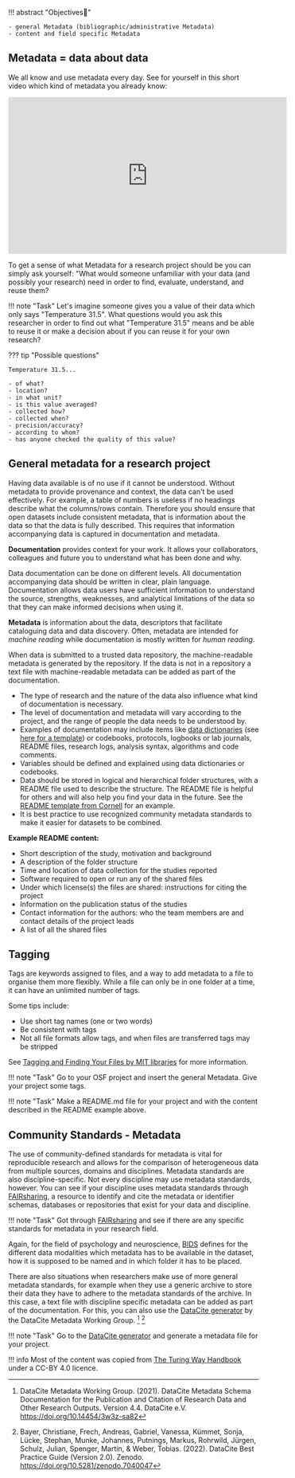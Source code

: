 
!!! abstract "Objectives📍"

    - general Metadata (bibliographic/administrative Metadata)
    - content and field specific Metadata 


## Metadata = data about data

We all know and use metadata every day. See for yourself in this short video which kind of metadata you already know:

<p align="center"><iframe width="560" height="315" src="https://www.youtube.com/embed/3sLKVYYOM40?si=L7zxwPQ_IUdI68Vg" title="YouTube video player" frameborder="0" allow="accelerometer; autoplay; clipboard-write; encrypted-media; gyroscope; picture-in-picture; web-share" allowfullscreen></iframe></p>

To get a sense of what Metadata for a research project should be you can simply ask yourself: "What would someone unfamiliar with your data (and possibly your research) need in order to find, evaluate, understand, and reuse them?

!!! note "Task" 
    Let's imagine someone gives you a value of their data which only says "Temperature 31.5". What questions would you ask this researcher in order to find out what "Temperature 31.5" means and be able to reuse it or make a decision about if you can reuse it for your own research?

??? tip "Possible questions"

    Temperature 31.5...

    - of what?
    - location?
    - in what unit?
    - is this value averaged?
    - collected how?
    - collected when?
    - precision/accuracy?
    - according to whom?
    - has anyone checked the quality of this value?

## General metadata for a research project

Having data available is of no use if it cannot be understood. Without metadata to provide provenance and context, the data can't be used effectively.
For example, a table of numbers is useless if no headings describe what the columns/rows contain.
Therefore you should ensure that open datasets include consistent metadata, that is information about the data so that the data is fully described.
This requires that information accompanying data is captured in documentation and metadata. 

**Documentation** provides context for your work. 
It allows your collaborators, colleagues and future you to understand what has been done and why.

Data documentation can be done on different levels. 
All documentation accompanying data should be written in clear, plain language. 
Documentation allows data users have sufficient information to understand the source, strengths, weaknesses, and analytical limitations of the data so that they can make informed decisions when using it. 

**Metadata** is information about the data, descriptors that facilitate cataloguing data and data discovery. 
Often, metadata are intended for *machine reading* while documentation is mostly written for *human reading*.

When data is submitted to a trusted data repository, the machine-readable metadata is generated by the repository. 
If the data is not in a repository a text file with machine-readable metadata can be added as part of the documentation.

- The type of research and the nature of the data also influence what kind of documentation is necessary. 
- The level of documentation and metadata will vary according to the project, and the range of people the data needs to be understood by.
- Examples of documentation may include items like [data dictionaries](https://help.osf.io/hc/en-us/articles/360019739054-How-to-Make-a-Data-Dictionary) (see [here for a template](https://data.nal.usda.gov/data-dictionary-blank-template)) or codebooks, protocols, logbooks or lab journals, README files, research logs, analysis syntax, algorithms and code comments.  
- Variables should be defined and explained using data dictionaries or codebooks.
- Data should be stored in logical and hierarchical folder structures, with a README file used to describe the structure.
The README file is helpful for others and will also help you find your data in the future.
See the [README template from Cornell](https://cornell.app.box.com/v/ReadmeTemplate) for an example.
- It is best practice to use recognized community metadata standards to make it easier for datasets to be combined.

**Example README content:**

- Short description of the study, motivation and background
- A description of the folder structure
- Time and location of data collection for the studies reported
- Software required to open or run any of the shared files
- Under which license(s) the files are shared: instructions for citing the project
- Information on the publication status of the studies
- Contact information for the authors: who the team members are and contact details of the project leads
- A list of all the shared files

## Tagging

Tags are keywords assigned to files, and a way to add metadata to a file to organise them more flexibly.
While a file can only be in one folder at a time, it can have an unlimited number of tags. 

Some tips include:

- Use short tag names (one or two words)
- Be consistent with tags
- Not all file formats allow tags, and when files are transferred tags may be stripped

See [Tagging and Finding Your Files by MIT libraries](https://libguides.mit.edu/metadataTools) for more information. 

!!! note "Task" 
    Go to your OSF project and insert the general Metadata. Give your project some tags.

!!! note "Task" 
    Make a README.md file for your project and with the content described in the README example above. 

## Community Standards - Metadata

The use of community-defined standards for metadata is vital for reproducible research and allows for the comparison of heterogeneous data from multiple sources, domains and disciplines.
Metadata standards are also discipline-specific.
Not every discipline may use metadata standards, however.
You can see if your discipline uses metadata standards through [FAIRsharing](https://fairsharing.org/), a resource to identify and cite the metadata or identifier schemas, databases or repositories that exist for your data and discipline. 

!!! note "Task"
    Got through [FAIRsharing](https://fairsharing.org/) and see if there are any specific standards for metadata in your research field. 


Again, for the field of psychology and neuroscience, [BIDS](https://bids-standard.github.io/bids-starter-kit/folders_and_files/folders.html) defines for the different data modalities which metadata has to be available in the dataset, how it is supposed to be named and in which folder it has to be placed. 

There are also situations when researchers make use of more general metadata standards, for example when they use a generic archive to store their data they have to adhere to the metadata standards of the archive. In this case, a text file with discipline specific metadata can be added as part of the documentation. For this, you can also use the [DataCite generator](https://dhvlab.gwi.uni-muenchen.de/datacite-generator/) by the DataCite Metadata Working Group. [^1] [^2]

!!! note "Task"
    Go to the [DataCite generator](https://dhvlab.gwi.uni-muenchen.de/datacite-generator/) and generate a metadata file for your project.

!!! info
    Most of the content was copied from [The Turing Way Handbook](https://the-turing-way.netlify.app/reproducible-research/rdm/rdm-metadata) under a CC-BY 4.0 licence.

[^1]: DataCite Metadata Working Group. (2021). DataCite Metadata Schema Documentation for the Publication and Citation of Research Data and Other Research Outputs. Version 4.4. DataCite e.V. https://doi.org/10.14454/3w3z-sa82
[^2]: Bayer, Christiane, Frech, Andreas, Gabriel, Vanessa, Kümmet, Sonja, Lücke, Stephan, Munke, Johannes, Putnings, Markus, Rohrwild, Jürgen, Schulz, Julian, Spenger, Martin, & Weber, Tobias. (2022). DataCite Best Practice Guide (Version 2.0). Zenodo. https://doi.org/10.5281/zenodo.7040047
